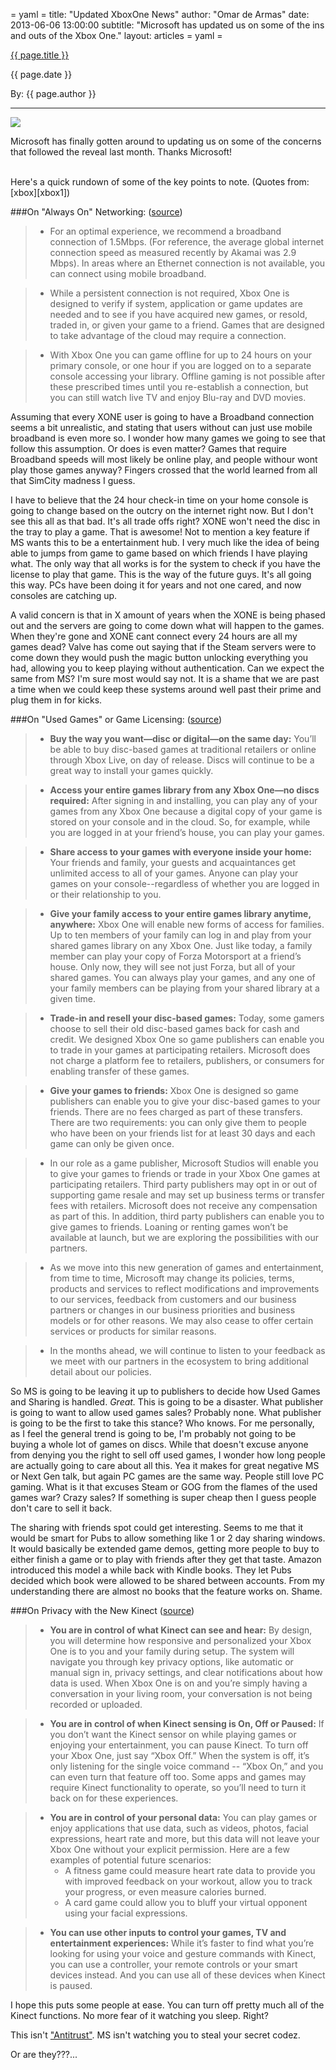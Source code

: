 = yaml =
title: "Updated XboxOne News"
author: "Omar de Armas"
date: 2013-06-06 13:00:00
subtitle: "Microsoft has updated us on some of the ins and outs of the Xbox One."
layout: articles
= yaml =

<a href="{{ page.url }}" class='postTitleLink'><p class='postTitle'>{{ page.title }}</p></a>
<p class='postPublished'>{{ page.date }}</p>
<p class='postAuthor'>By: {{ page.author }}</p>
<hr>

<a class="image-popup-vertical-fit" href="http://www.indestructibleart.com/images/forPosts/XboxOnePressKit/XboxOneLogo.png" title="Xbox One">
  <img src='../images/forPosts/XboxOnePressKit/XboxOneLogo.png' class='articlesImgCenter'>
</a>
<p class='slugline'>Microsoft has finally gotten around to updating us on some of the concerns that followed the reveal last month. Thanks Microsoft!</p>
<br>
Here's a quick rundown of some of the key points to note. (Quotes from: [xbox][xbox1])

###On "Always On" Networking: ([source][xbox2])
>* For an optimal experience, we recommend a broadband connection of 1.5Mbps. (For reference, the average global internet connection speed as measured recently by Akamai was 2.9 Mbps).  In areas where an Ethernet connection is not available, you can connect using mobile broadband.

>* While a persistent connection is not required, Xbox One is designed to verify if system, application or game updates are needed and to see if you have acquired new games, or resold, traded in, or given your game to a friend. Games that are designed to take advantage of the cloud may require a connection.

>* With Xbox One you can game offline for up to 24 hours on your primary console, or one hour if you are logged on to a separate console accessing your library. Offline gaming is not possible after these prescribed times until you re-establish a connection, but you can still watch live TV and enjoy Blu-ray and DVD movies.

Assuming that every XONE user is going to have a Broadband connection seems a bit unrealistic, and stating that users without can just use mobile broadband is even more so. I wonder how many games we going to see that follow this assumption. Or does is even matter? Games that require Broadband speeds will most likely be online play, and people withour wont play those games anyway? Fingers crossed that the world learned from all that SimCity madness I guess.
  
I have to believe that the 24 hour check-in time on your home console is going to change based on the outcry on the internet right now. But I don't see this all as that bad. It's all trade offs right? XONE won't need the disc in the tray to play a game. That is awesome! Not to mention a key feature if MS wants this to be a entertainment hub. I very much like the idea of being able to jumps from game to game based on which friends I have playing what. The only way that all works is for the system to check if you have the license to play that game. This is the way of the future guys. It's all going this way. PCs have been doing it for years and not one cared, and now consoles are catching up.
  
A valid concern is that in X amount of years when the XONE is being phased out and the servers are going to come down what will happen to the games. When they're gone and XONE cant connect every 24 hours are all my games dead? Valve has come out saying that if the Steam servers were to come down they would push the magic button unlocking everything you had, allowing you to keep playing without authentication. Can we expect the same from MS? I'm sure most would say not. It is a shame that we are past a time when we could keep these systems around well past their prime and plug them in for kicks. 

###On "Used Games" or Game Licensing: ([source][xbox3])
>* **Buy the way you want—disc or digital—on the same day:** You’ll be able to buy disc-based games at traditional retailers or online through Xbox Live, on day of release. Discs will continue to be a great way to install your games quickly.

>* **Access your entire games library from any Xbox One—no discs required:** After signing in and installing, you can play any of your games from any Xbox One because a digital copy of your game is stored on your console and in the cloud.  So, for example, while you are logged in at your friend’s house, you can play your games.

>* **Share access to your games with everyone inside your home:** Your friends and family, your guests and acquaintances get unlimited access to all of your games.  Anyone can play your games on your console--regardless of whether you are logged in or their relationship to you.

>* **Give your family access to your entire games library anytime, anywhere:** Xbox One will enable new forms of access for families. Up to ten members of your family can log in and play from your shared games library on any Xbox One. Just like today, a family member can play your copy of Forza Motorsport at a friend’s house. Only now, they will see not just Forza, but all of your shared games.  You can always play your games, and any one of your family members can be playing from your shared library at a given time.

>* **Trade-in and resell your disc-based games:** Today, some gamers choose to sell their old disc-based games back for cash and credit. We designed Xbox One so game publishers can enable you to trade in your games at participating retailers.  Microsoft does not charge a platform fee to retailers, publishers, or consumers for enabling transfer of these games.

>* **Give your games to friends:** Xbox One is designed so game publishers can enable you to give your disc-based games to your friends. There are no fees charged as part of these transfers. There are two requirements: you can only give them to people who have been on your friends list for at least 30 days and each game can only be given once.

>* In our role as a game publisher, Microsoft Studios will enable you to give your games to friends or trade in your Xbox One games at participating retailers. Third party publishers may opt in or out of supporting game resale and may set up business terms or transfer fees with retailers.  Microsoft does not receive any compensation as part of this. In addition, third party publishers can enable you to give games to friends. Loaning or renting games won’t be available at launch, but we are exploring the possibilities with our partners.

>* As we move into this new generation of games and entertainment, from time to time, Microsoft may change its policies, terms, products and services to reflect modifications and improvements to our services, feedback from customers and our business partners or changes in our business priorities and business models or for other reasons.  We may also cease to offer certain services or products for similar reasons.

>* In the months ahead, we will continue to listen to your feedback as we meet with our partners in the ecosystem to bring additional detail about our policies.

So MS is going to be leaving it up to publishers to decide how Used Games and Sharing is handled. *Great.* This is going to be a disaster. What publisher is going to want to allow used games sales? Probably none. What publisher is going to be the first to take this stance? Who knows. For me personally, as I feel the general trend is going to be, I'm probably not going to be buying a whole lot of games on discs. While that doesn't excuse anyone from denying you the right to sell off used games, I wonder how long people are actually going to care about all this. Yea it makes for great negative MS or Next Gen talk, but again PC games are the same way. People still love PC gaming. What is it that excuses Steam or GOG from the flames of the used games war? Crazy sales? If something is super cheap then I guess people don't care to sell it back.
  
The sharing with friends spot could get interesting. Seems to me that it would be smart for Pubs to allow something like 1 or 2 day sharing windows. It would basically be extended game demos, getting more people to buy to either finish a game or to play with friends after they get that taste. Amazon introduced this model a while back with Kindle books. They let Pubs decided which book were allowed to be shared between accounts. From my understanding there are almost no books that the feature works on. Shame. 

###On Privacy with the New Kinect ([source][xbox4])
>* **You are in control of what Kinect can see and hear:** By design, you will determine how responsive and personalized your Xbox One is to you and your family during setup. The system will navigate you through key privacy options, like automatic or manual sign in, privacy settings, and clear notifications about how data is used. When Xbox One is on and you’re simply having a conversation in your living room, your conversation is not being recorded or uploaded. 

>* **You are in control of when Kinect sensing is On, Off or Paused:** If you don’t want the Kinect sensor on while playing games or enjoying your entertainment, you can pause Kinect. To turn off your Xbox One, just say “Xbox Off.” When the system is off, it’s only listening for the single voice command -- “Xbox On,” and you can even turn that feature off too. Some apps and games may require Kinect functionality to operate, so you’ll need to turn it back on for these experiences.

>* **You are in control of your personal data:** You can play games or enjoy applications that use data, such as videos, photos, facial expressions, heart rate and more, but this data will not leave your Xbox One without your explicit permission. Here are a few examples of potential future scenarios:
>    * A fitness game could measure heart rate data to provide you with improved feedback on your workout, allow you to track your progress, or even measure calories burned.
>    * A card game could allow you to bluff your virtual opponent using your facial expressions.

>* **You can use other inputs to control your games, TV and entertainment experiences:** While it’s faster to find what you’re looking for using your voice and gesture commands with Kinect, you can use a controller, your remote controls or your smart devices instead. And you can use all of these devices when Kinect is paused.

I hope this puts some people at ease. You can turn off pretty much all of the Kinect functions. No more fear of it watching you sleep. Right?
  
This isn't ["Antitrust"][movie]. MS isn't watching you to steal your secret codez.
  
Or are they???...

[xbox1]: http://news.xbox.com/2013/06/main
[xbox2]: http://news.xbox.com/2013/06/connected
[xbox3]: http://news.xbox.com/2013/06/license
[xbox4]: http://news.xbox.com/2013/06/privacy
[movie]: http://www.imdb.com/title/tt0218817/
